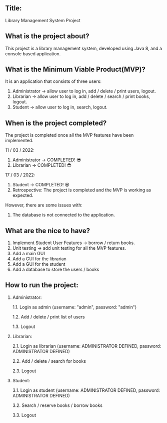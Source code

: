 ## Title: 

Library Management System Project

## What is the project about? 

This project is a library management system, developed using Java 8,
and a console based application.

## What is the Minimum Viable Product(MVP)?

It is an application that consists of three users:

1. Administrator -> allow user to log in, add / delete / print users, logout.
2. Librarian -> allow user to log in, add / delete / search / print books, logout.
3. Student -> allow user to log in, search, logout.

## When is the project completed?

The project is completed once all the MVP features have been implemented.

11 / 03 / 2022:

1. Administrator -> COMPLETED! 😎
2. Librarian -> COMPLETED! 😎

17 / 03 / 2022:

1. Student -> COMPLETED! 😎
2. Retrospective:
The project is completed and the MVP is working as expected.

However, there are some issues with:
1. The database is not connected to the application.


## What are the nice to have?

1. Implement Student User Features -> borrow / return books.
2. Unit testing -> add unit testing for all the MVP features.
3. Add a main GUI
4. Add a GUI for the librarian
5. Add a GUI for the student
6. Add a database to store the users / books

## How to run the project:

1. Administrator:

    1.1. Login as admin (username: "admin", password: "admin")
    
    1.2. Add / delete / print list of users

    1.3. Logout
    
2. Librarian:

    2.1. Login as librarian (username: ADMINISTRATOR DEFINED, password: ADMINISTRATOR DEFINED)

    2.2. Add / delete / search for books
   
    2.3. Logout
    
3. Student:

    3.1. Login as student (username: ADMINISTRATOR DEFINED, password: ADMINISTRATOR DEFINED)
    
    3.2. Search / reserve books / borrow books
    
    3.3. Logout


